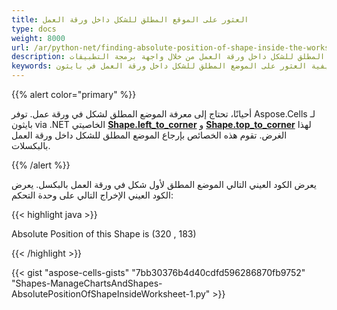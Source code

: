 ```yaml
---
title: العثور على الموقع المطلق للشكل داخل ورقة العمل
type: docs
weight: 8000
url: /ar/python-net/finding-absolute-position-of-shape-inside-the-worksheet/
description: يُظهر هذا المقال كيفية العثور على الموضع المطلق للشكل داخل ورقة العمل من خلال واجهة برمجة التطبيقات Aspose.Cells لـ بايثون via .NET.
keywords: مكتبة بايثون لإكسل، كيفية العثور على الموضع المطلق للشكل داخل ورقة العمل في بايثون.
---
```


{{% alert color="primary" %}}

أحيانًا، تحتاج إلى معرفة الموضع المطلق لشكل في ورقة عمل. توفر Aspose.Cells لـ بايثون via .NET الخاصيتي [**Shape.left_to_corner**](https://reference.aspose.com/cells/python-net/aspose.cells.drawing/shape/left_to_corner) و [**Shape.top_to_corner**](https://reference.aspose.com/cells/python-net/aspose.cells.drawing/shape/top_to_corner) لهذا الغرض. تقوم هذه الخصائص بإرجاع الموضع المطلق للشكل داخل ورقة العمل بالبكسلات.

{{% /alert %}}

يعرض الكود العيني التالي الموضع المطلق لأول شكل في ورقة العمل بالبكسل. يعرض الكود العيني الإخراج التالي على وحدة التحكم:

{{< highlight java >}}

Absolute Position of this Shape is (320 , 183)

{{< /highlight >}}

{{< gist "aspose-cells-gists" "7bb30376b4d40cdfd596286870fb9752" "Shapes-ManageChartsAndShapes-AbsolutePositionOfShapeInsideWorksheet-1.py" >}}
